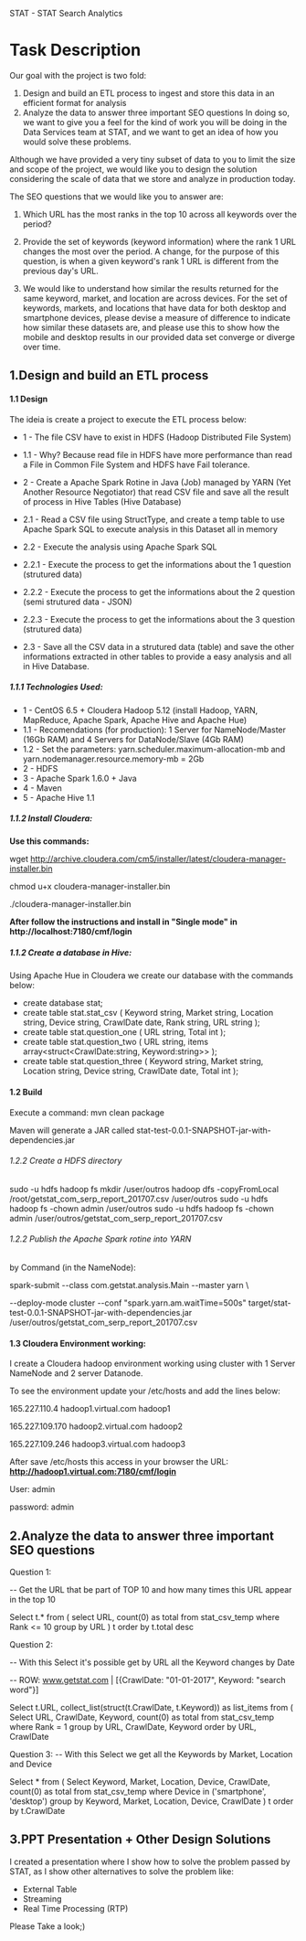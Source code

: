 STAT - STAT   Search   Analytics

# Task Description
Our goal with the project is two fold:

1. Design and build an ETL process to ingest and store this data in an efficient format for analysis
2. Analyze the data to answer three important SEO questions
In doing so, we want to give you a feel for the kind of work you will be doing in the Data Services team at STAT, and we want to get an idea of how you would solve these problems.

Although we have provided a very tiny subset of data to you to limit the size and scope of the project, we would like you to design the solution considering the scale of data that we store and analyze in production today.

The SEO questions that we would like you to answer are:

1. Which URL has the most ranks in the top 10 across all keywords over the period?

2. Provide the set of keywords (keyword information) where the rank 1 URL changes the most over
the period. A change, for the purpose of this question, is when a given keyword's rank 1 URL is
different from the previous day's URL.

3. We would like to understand how similar the results returned for the same keyword, market, and
location are across devices. For the set of keywords, markets, and locations that have data for both desktop and smartphone devices, please devise a measure of difference to indicate how similar these datasets are, and please use this to show how the mobile and desktop results in our provided data set converge or diverge over time.

## 1.Design and build an ETL process
 
#### 1.1 Design

The ideia is create a project to execute the ETL process below:

* 1 - The file CSV have to exist in HDFS (Hadoop Distributed File System) 
* 1.1 - Why? Because read file in HDFS have more performance than read a File in Common File System and HDFS have Fail tolerance.

* 2 - Create a Apache Spark Rotine in Java (Job) managed by YARN (Yet Another Resource Negotiator) that read CSV file and save all the result of process in Hive Tables (Hive Database)
* 2.1 - Read a CSV file using StructType, and create a temp table to use Apache Spark SQL to execute analysis in this Dataset all in memory
* 2.2 - Execute the analysis using Apache Spark SQL
* 2.2.1 - Execute the process to get the informations about the 1 question (strutured data)
* 2.2.2 - Execute the process to get the informations about the 2 question (semi strutured data - JSON)
* 2.2.3 - Execute the process to get the informations about the 3 question (strutured data) 
* 2.3 - Save all the CSV data in a strutured data (table) and save the other informations extracted in other tables to provide a easy analysis and all in Hive Database.
 
##### 1.1.1 Technologies Used:
* 1 - CentOS 6.5 + Cloudera Hadoop 5.12 (install Hadoop, YARN, MapReduce, Apache Spark, Apache Hive and Apache Hue)
* 1.1 - Recomendations (for production): 1 Server for NameNode/Master (16Gb RAM) and 4 Servers for DataNode/Slave (4Gb RAM) 
* 1.2 - Set the parameters: yarn.scheduler.maximum-allocation-mb and yarn.nodemanager.resource.memory-mb = 2Gb
* 2 - HDFS
* 3 - Apache Spark 1.6.0 + Java
* 4 - Maven
* 5 - Apache Hive 1.1

##### 1.1.2 Install Cloudera:

__Use this commands:__


wget http://archive.cloudera.com/cm5/installer/latest/cloudera-manager-installer.bin

chmod u+x cloudera-manager-installer.bin

./cloudera-manager-installer.bin


__After follow the instructions and install in "Single mode" in http://localhost:7180/cmf/login__


##### 1.1.2 Create a database in Hive:

Using Apache Hue in Cloudera we create our database with the commands below:

* create database stat;
* create table stat.stat_csv (
    Keyword string,
    Market string,
    Location string,
    Device string,
    CrawlDate date,
    Rank string,
    URL string
);
* create table stat.question_one (
    URL string,
    Total int
);
* create table stat.question_two (
    URL string,
    items array<struct<CrawlDate:string, Keyword:string>>
);
* create table stat.question_three (
    Keyword string,
    Market string,
    Location string,
    Device string,
    CrawlDate date,
    Total int
);

#### 1.2 Build

Execute a command: mvn clean package

Maven will generate a JAR called stat-test-0.0.1-SNAPSHOT-jar-with-dependencies.jar

###### 1.2.2 Create a HDFS directory
sudo -u hdfs hadoop fs mkdir /user/outros
hadoop dfs -copyFromLocal /root/getstat_com_serp_report_201707.csv /user/outros
sudo -u hdfs hadoop fs -chown admin /user/outros
sudo -u hdfs hadoop fs -chown admin /user/outros/getstat_com_serp_report_201707.csv


###### 1.2.2 Publish the Apache Spark rotine into YARN

by Command (in the NameNode): 

spark-submit --class com.getstat.analysis.Main --master yarn \

--deploy-mode cluster --conf "spark.yarn.am.waitTime=500s" target/stat-test-0.0.1-SNAPSHOT-jar-with-dependencies.jar /user/outros/getstat_com_serp_report_201707.csv


#### 1.3 Cloudera Environment working:

I create a Cloudera hadoop environment working using cluster with 1 Server NameNode and 2 server Datanode.

To see the environment update your /etc/hosts and add the lines below:

165.227.110.4   hadoop1.virtual.com     hadoop1

165.227.109.170 hadoop2.virtual.com     hadoop2

165.227.109.246 hadoop3.virtual.com     hadoop3

After save /etc/hosts this access in your browser the URL: __http://hadoop1.virtual.com:7180/cmf/login__

User: admin

password: admin


## 2.Analyze the data to answer three important SEO questions

Question 1:

-- Get the URL that be part of TOP 10 and how many times this URL appear in the top 10

Select t.* from ( select URL, count(0) as total from stat_csv_temp
where Rank <= 10
group by URL ) t order by t.total desc

Question 2:

-- With this Select it's possible get by URL all the Keyword changes by Date

-- ROW: www.getstat.com | [{CrawlDate: "01-01-2017", Keyword: "search word"}]


Select t.URL, collect_list(struct(t.CrawlDate, t.Keyword)) as list_items from ( 
	Select URL, CrawlDate, Keyword, count(0) as total from stat_csv_temp 
	where Rank = 1
	group by URL, CrawlDate, Keyword
order by URL, CrawlDate

Question 3:
-- With this Select we get all the Keywords by Market, Location and Device

Select * from (
	Select Keyword, Market, Location, Device, CrawlDate, count(0) as total from stat_csv_temp
	where Device in ('smartphone', 'desktop')
    group by Keyword, Market, Location, Device, CrawlDate
) t order by t.CrawlDate

## 3.PPT Presentation + Other Design Solutions

I created a presentation where I show how to solve the problem passed by STAT, as I show other alternatives to solve the problem like:

- External Table
- Streaming
- Real Time Processing (RTP)

Please Take a look;)